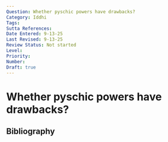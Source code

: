 ```yaml
---
Question: Whether pyschic powers have drawbacks?
Category: Iddhi
Tags: 
Sutta References: 
Date Entered: 9-13-25
Last Revised: 9-13-25
Review Status: Not started
Level: 
Priority: 
Number: 
Draft: true
---
```


# Whether pyschic powers have drawbacks?

## Bibliography

<!-- 

Notes:



-->